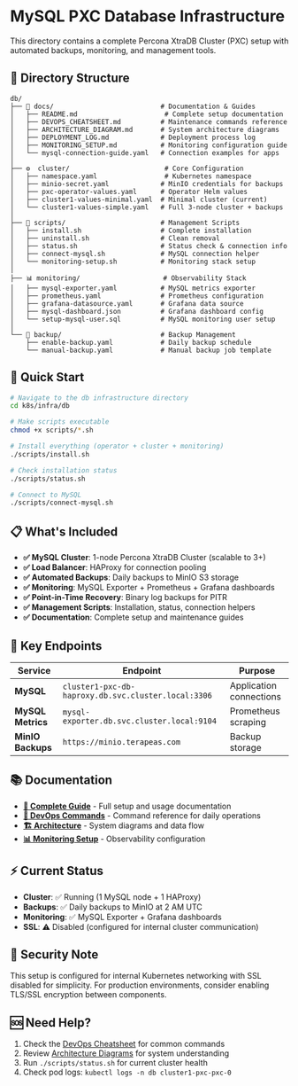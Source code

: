# MySQL PXC Database Infrastructure

This directory contains a complete Percona XtraDB Cluster (PXC) setup with automated backups, monitoring, and management tools.

## 📁 Directory Structure

```
db/
├── 📖 docs/                           # Documentation & Guides
│   ├── README.md                      # Complete setup documentation
│   ├── DEVOPS_CHEATSHEET.md          # Maintenance commands reference
│   ├── ARCHITECTURE_DIAGRAM.md       # System architecture diagrams
│   ├── DEPLOYMENT_LOG.md             # Deployment process log
│   ├── MONITORING_SETUP.md           # Monitoring configuration guide
│   └── mysql-connection-guide.yaml   # Connection examples for apps
│
├── ⚙️  cluster/                        # Core Configuration
│   ├── namespace.yaml                 # Kubernetes namespace
│   ├── minio-secret.yaml             # MinIO credentials for backups
│   ├── pxc-operator-values.yaml      # Operator Helm values
│   ├── cluster1-values-minimal.yaml  # Minimal cluster (current)
│   └── cluster1-values-simple.yaml   # Full 3-node cluster + backups
│
├── 🔧 scripts/                        # Management Scripts
│   ├── install.sh                    # Complete installation
│   ├── uninstall.sh                  # Clean removal
│   ├── status.sh                     # Status check & connection info
│   ├── connect-mysql.sh              # MySQL connection helper
│   └── monitoring-setup.sh           # Monitoring stack setup
│
├── 📊 monitoring/                     # Observability Stack
│   ├── mysql-exporter.yaml           # MySQL metrics exporter
│   ├── prometheus.yaml               # Prometheus configuration
│   ├── grafana-datasource.yaml       # Grafana data source
│   ├── mysql-dashboard.json          # Grafana dashboard config
│   └── setup-mysql-user.sql          # MySQL monitoring user setup
│
└── 💾 backup/                         # Backup Management
    ├── enable-backup.yaml            # Daily backup schedule
    └── manual-backup.yaml            # Manual backup job template
```

## 🚀 Quick Start

```bash
# Navigate to the db infrastructure directory
cd k8s/infra/db

# Make scripts executable
chmod +x scripts/*.sh

# Install everything (operator + cluster + monitoring)
./scripts/install.sh

# Check installation status
./scripts/status.sh

# Connect to MySQL
./scripts/connect-mysql.sh
```

## 📋 What's Included

- **✅ MySQL Cluster**: 1-node Percona XtraDB Cluster (scalable to 3+)
- **✅ Load Balancer**: HAProxy for connection pooling
- **✅ Automated Backups**: Daily backups to MinIO S3 storage
- **✅ Monitoring**: MySQL Exporter + Prometheus + Grafana dashboards
- **✅ Point-in-Time Recovery**: Binary log backups for PITR
- **✅ Management Scripts**: Installation, status, connection helpers
- **✅ Documentation**: Complete setup and maintenance guides

## 🔗 Key Endpoints

| Service | Endpoint | Purpose |
|---------|----------|---------|
| **MySQL** | `cluster1-pxc-db-haproxy.db.svc.cluster.local:3306` | Application connections |
| **MySQL Metrics** | `mysql-exporter.db.svc.cluster.local:9104` | Prometheus scraping |
| **MinIO Backups** | `https://minio.terapeas.com` | Backup storage |

## 📚 Documentation

- **[📖 Complete Guide](docs/README.md)** - Full setup and usage documentation
- **[🔧 DevOps Commands](docs/DEVOPS_CHEATSHEET.md)** - Command reference for daily operations
- **[🏗️ Architecture](docs/ARCHITECTURE_DIAGRAM.md)** - System diagrams and data flow
- **[📊 Monitoring Setup](docs/MONITORING_SETUP.md)** - Observability configuration

## ⚡ Current Status

- **Cluster**: ✅ Running (1 MySQL node + 1 HAProxy)
- **Backups**: ✅ Daily backups to MinIO at 2 AM UTC
- **Monitoring**: ✅ MySQL Exporter + Grafana dashboards
- **SSL**: ⚠️ Disabled (configured for internal cluster communication)

## 🔐 Security Note

This setup is configured for internal Kubernetes networking with SSL disabled for simplicity. For production environments, consider enabling TLS/SSL encryption between components.

## 🆘 Need Help?

1. Check the [DevOps Cheatsheet](docs/DEVOPS_CHEATSHEET.md) for common commands
2. Review [Architecture Diagrams](docs/ARCHITECTURE_DIAGRAM.md) for system understanding
3. Run `./scripts/status.sh` for current cluster health
4. Check pod logs: `kubectl logs -n db cluster1-pxc-pxc-0`